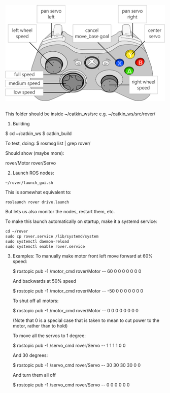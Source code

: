 ![controller](controller.png)
##

This folder should be inside ~/catkin_ws/src
e.g. ~/catkin_ws/src/rover/

1. Building

$ cd ~/catkin_ws
$ catkin_build

To test, doing:
$ rosmsg list | grep rover/

Should show (maybe more):

rover/Motor
rover/Servo

2. Launch ROS nodes:

```
~/rover/launch_gui.sh
```

This is somewhat equivalent to:

```
roslaunch rover drive.launch
```

But lets us also monitor the nodes, restart them, etc.

To make this launch automatically on startup, make it a systemd service:

```
cd ~/rover
sudo cp rover.service /lib/systemd/system
sudo systemctl daemon-reload
sudo systemctl enable rover.service
```

3. Examples:
   To manually make motor front left move forward at 60% speed:

    $ rostopic pub -1 /motor_cmd rover/Motor -- 60 0 0 0 0 0 0 0

    And backwards at 50% speed

    $ rostopic pub -1 /motor_cmd rover/Motor -- -50 0 0 0 0 0 0 0

    To shut off all motors:

    $ rostopic pub -1 /motor_cmd rover/Motor -- 0 0 0 0 0 0 0 0

    (Note that 0 is a special case that is taken to mean to cut power to the motor,
     rather than to hold)

    To move all the servos to 1 degree:

    $ rostopic pub -1 /servo_cmd rover/Servo -- 1 1 1 1 0 0

    And 30 degrees:

    $ rostopic pub -1 /servo_cmd rover/Servo -- 30 30 30 30 0 0

    And turn them all off

    $ rostopic pub -1 /servo_cmd rover/Servo -- 0 0 0 0 0 0
